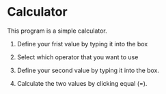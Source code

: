 # Calculator
This program is a simple calculator. 

1. Define your frist value by typing it into the box

2. Select which operator that you want to use

3. Define your second value by typing it into the box.

4. Calculate the two values by clicking equal (=).